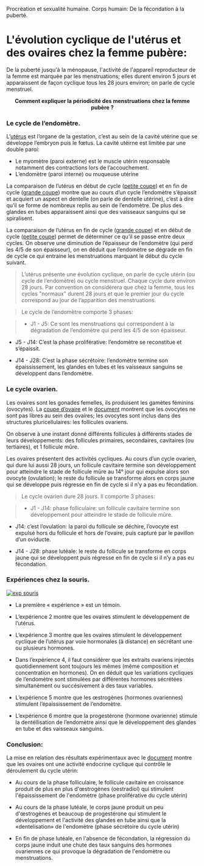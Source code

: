 <p>Procréation et sexualité humaine.      Corps humain: De la fécondation à la puberté.</p>

# L'évolution cyclique de l'utérus et des ovaires chez la femme pubère:


De la puberté jusqu'à la ménopause, l'activité de l'appareil reproducteur de la femme est marquée par les menstruations; elles durent environ 5 jours et apparaissent de façon cyclique tous les 28 jours environ; on parle de cycle menstruel.

<p align=center><strong>Comment expliquer la périodicité des menstruations chez la femme pubère ?</strong></p>

### Le cycle de l’endomètre.

L’[utérus](https://ipfs.io/ipfs/QmZCpYLWJXtLvZYKCJJPfVAgCZCfR8cdxPKGizLo4yLoND) est l’organe de la gestation, c’est au sein de la cavité utérine que se développe l’embryon puis le fœtus. La cavité utéirne est limitée par une double paroi:

- Le myomètre (paroi externe) est le muscle utérin responsable notamment des contractions lors de l’accouchement.
- L’endomètre (paroi interne) ou muqueuse utérine

La comparaison de l’utérus en début de cycle ([petite coupe](https://ipfs.io/ipfs/QmZCpYLWJXtLvZYKCJJPfVAgCZCfR8cdxPKGizLo4yLoND)) et en fin de cycle ([grande coupe](https://ipfs.io/ipfs/QmZCpYLWJXtLvZYKCJJPfVAgCZCfR8cdxPKGizLo4yLoND)) montre que au cours d’un cycle l’endomètre s’épaissit et acquiert un aspect en dentelle (on parle de dentelle utérine), c’est à dire qu’il se forme de nombreux replis au sein de l’endomètre. De plus des glandes en tubes apparaissent ainsi que des vaisseaux sanguins qui se spiralisent.

La comparaison de l’utérus en fin de cycle ([grande coupe](https://ipfs.io/ipfs/QmZCpYLWJXtLvZYKCJJPfVAgCZCfR8cdxPKGizLo4yLoND)) et en début de cycle ([petite coupe](https://ipfs.io/ipfs/QmZCpYLWJXtLvZYKCJJPfVAgCZCfR8cdxPKGizLo4yLoND)) permet de déterminer ce qu’il se passe entre deux cycles. On observe une diminution de l’épaisseur de l’endomètre (qui perd les 4/5 de son épaisseur), on en déduit que l’endomètre se dégrade en fin de cycle ce qui entraine les menstruations marquant le début du cycle suivant.

>L’utérus présente une évolution cyclique, on parle de cycle utérin (ou cycle de l’endomètre) ou cycle menstruel. Chaque cycle dure environ 28 jours. Par convention on considérera que chez la femme, tous les cycles "normaux" durent 28 jours et que le premier jour du cycle correspond au jour de l’apparition des menstruations.

>Le cycle de l’endomètre comporte 3 phases:

>- J1 - J5: Ce sont les menstruations qui correspondent à la dégradation de l’endomètre qui perd les 4/5 de son épaisseur.
>
- J5 - J14: C’est la phase proliférative: l’endomètre se reconstitue et s’épaissit.
>
- J14 - J28: C’est la phase sécrétoire: l’endomètre termine son épaississement, les glandes en tubes et les vaisseaux sanguins se développent dans l’endomètre.


### Le cycle ovarien.

Les ovaires sont les gonades femelles, ils produisent les gamètes féminins (ovocytes). La [coupe d’ovaire](https://ipfs.io/ipfs/QmSpazNQE5G6VzLXkLdrk1BZZEbHP5RS2ZHShr1iWrUGsY) et le [document](https://ipfs.io/ipfs/QmTTdW56fZ1yfpKdLX5haH7c7GzxDBbtVDRHuaizRqYX9F) montrent que les ovocytes ne sont pas libres au sein des ovaires; les ovocytes sont inclus dans des structures pluricellulaires: les follicules ovariens.

On observe à une instant donné différents follicules à différents stades de leurs développements: des follicules primaires, secondaires, cavitaires (ou tertiaires), et 1 follicule mûre.

Les ovaires présentent des activités cycliques. Au cours d’un cycle ovarien, qui dure lui aussi 28 jours, un follicule cavitaire termine son développement pour atteindre le stade de follicule mûre au 14° jour qui expulse alors son ovocyte (ovulation); le reste du follicule se transforme alors en corps jaune qui se développe puis régresse en fin de cycle si il n’y a pas eu fécondation.

>Le cycle ovarien dure 28 jours. Il comporte 3 phases:

>-  J1 - J14: phase folliculaire: un follicule cavitaire termine son développement pour atteindre le stade de follicule mûre.
>
- J14: c’est l’ovulation: la paroi du follicule se déchire, l’ovocyte est expulsé hors du follicule et hors de l’ovaire, puis capturé par le pavillon d’un oviducte.
>
- J14 - J28: phase lutéale: le reste du follicule se transforme en corps jaune qui se développent puis régresse en fin de cycle si il n’y a pas eu fécondation.


### Expériences chez la souris.

<a href="https://ipfs.io/ipfs/QmRXQRapXqBmMWPFfhjU9nZ6ozfA5vb6tcqMtNUkH25xEm"><img src="https://ipfs.io/ipfs/QmRXQRapXqBmMWPFfhjU9nZ6ozfA5vb6tcqMtNUkH25xEm" alt="exp souris"></a>

- La première « expérience » est un témoin.

- L’expérience 2 montre que les ovaires stimulent le développement de l’utérus.

- L’expérience 3 montre que les ovaires stimulent le développement cyclique de l’utérus par voie hormonales (à distance) en sécrétant une ou plusieurs hormones.

- Dans l’expérience 4, il faut considérer que les extraits ovariens injectés quotidiennement sont toujours les mêmes (même composition et concentration en hormones). On en déduit que les variations cycliques de l’endomètre sont stimulées par différentes hormones sécrétées simultanément ou succésivement à des taux variables.

- L’expérience 5 montre que les œstrogènes (hormones ovariennes) stimulent l’épaississement de l’endomètre.

- L’expérience 6 montre que la progestérone (hormone ovarienne) stimule la dentéllisation de l’endomètre ainsi que le développement des glandes en tube et des vaisseaux sanguins. 

### Conclusion:

La mise en relation des résultats expérimentaux avec le [document](https://ipfs.io/ipfs/QmTTdW56fZ1yfpKdLX5haH7c7GzxDBbtVDRHuaizRqYX9F) montre que les ovaires ont une activité endocrine cyclique qui contrôle le déroulement du cycle utérin:

- Au cours de la phase folliculaire, le follicule cavitaire en croissance produit de plus en plus d'œstrogènes (oestradiol) qui stimulent l'épaississement de l'endomètre (phase proliférative du cycle utérin)

- Au cours de la phase lutéale, le corps jaune produit un peu d'œstrogènes et beaucoup de progestérone qui stimulent le développement et l'activité des glandes en tube ainsi que la «dentelisation» de l'endomètre (phase sécrétoire du cycle utérin)

- En fin de phase lutéale, en l'absence de fécondation, la régression du corps jaune induit une chute des taux sanguins des hormones ovariennes ce qui provoque la dégradation de l'endomètre ou menstruations.
